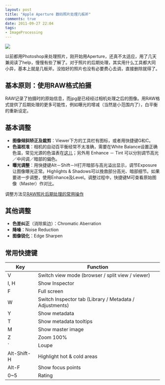 ```yaml
---
layout: post
title: "Apple Aperture 数码照片处理几板斧"
comments: true
date: 2011-09-27 22:04
tags:
- ImageProcessing
---
```

![](https://lh5.googleusercontent.com/-MGOVmxQlebs/ToHSOBbvsCI/AAAAAAAAAaQ/ZgUEHwlGelk/s800/aperture3.jpg)

以前都用Photoshop来处理照片，刚开始用Aperture，还真不太适应，用了几天兼阅读了help，慢慢有些了解了。对于照片的后期处理，其实用什么工具都大同小异，基本上就是几板斧。没拍好的照片也没有必要费心去调，直接删除就得了。

##  基本原则：使用RAW格式拍摄

RAW记录了拍摄时的原始信息，而jpg是已经经过相机处理之后的图像。用RAW格式提供了后期处理的更多可能性，例如曝光的增减（当然是小范围内了），白平衡的重新设定。

##  基本调整

  * **图像倾斜矫正及裁剪**：Viewer下方的工具栏有图标，或者用快捷键G和C。
  * **色温校准**：相机的自动百平衡经常不太准确，需要在White Balance设置正确色温，常见光源的色温表在[这儿](http://good-good-study.appspot.com/blog/posts/152001)；另外用 Enhance － Tint 可以分别调节高光／中间调／暗部的偏色。
  * **曝光调整**：用快捷键Alt－Shift－H打开暗部与高光溢出显示，调节Exposure让图像曝光正常。Highlights & Shadows可以挽救部分高光、暗部细节。如果要进一步调整，使用Enhance及Level。调整过程中，快捷键M可查看原始图像（Master）作对比。

调整方法见[RAW照片后期处理的常用操作](http://good-good-study.appspot.com/blog/posts/153002)

##  其他调整

  * **色差纠正**（消除紫边）：Chromatic Aberration
  * **降噪**：Noise Reduction
  * **图像锐化**：Edge Sharpen

##  常用快捷键

Key | Function
-----|--------------
V | Switch view mode (browser / split view / viewer)
I, H | Show Inspector
F | Full screen
W | Switch Inspector tab (Library / Metadata / Adjustments)
Y | Show metadata
T | Show metadata tooltips
M | Show master image
Z | Zoom 100%
` | Loupe
Alt-Shift-H | Highlight hot & cold areas
Alt-F | Show focus points
0~5 | Rating
